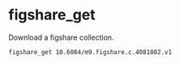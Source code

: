 # figshare_get

Download a figshare collection.

```
figshare_get 10.6084/m9.figshare.c.4081802.v1
```
